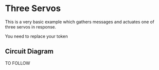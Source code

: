 # Three Servos
This is a very basic example which gathers messages and actuates 
one of three servos in response.

You need to replace your token

## Circuit Diagram

TO FOLLOW
